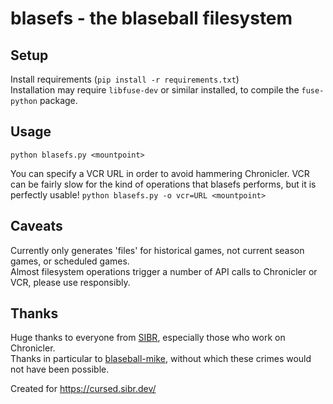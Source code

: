 # blasefs - the blaseball filesystem

## Setup
Install requirements (`pip install -r requirements.txt`)  
Installation may require `libfuse-dev` or similar installed, to compile the `fuse-python` package.  

## Usage
`python blasefs.py <mountpoint>`

You can specify a VCR URL in order to avoid hammering Chronicler. VCR can be fairly slow for the
kind of operations that blasefs performs, but it is perfectly usable!
`python blasefs.py -o vcr=URL <mountpoint>`

## Caveats
Currently only generates 'files' for historical games, not current season games, or scheduled games.  
Almost filesystem operations trigger a number of API calls to Chronicler or VCR, please use responsibly.

## Thanks
Huge thanks to everyone from [SIBR](https://sibr.dev/), especially those who work on Chronicler.  
Thanks in particular to [blaseball-mike](https://github.com/jmaliksi/blaseball-mike/), without which these
crimes would not have been possible.  

Created for https://cursed.sibr.dev/
